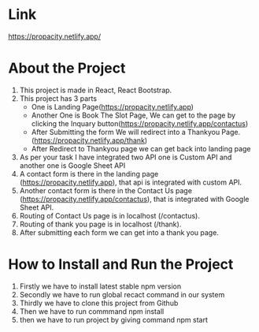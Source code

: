 # Link
https://propacity.netlify.app/
# About the Project
1. This project is made in React, React Bootstrap.
2. This project has 3 parts
   - One is Landing Page(https://propacity.netlify.app)
   - Another One is Book The Slot Page, We can get to the page by clicking the Inquary button(https://propacity.netlify.app/contactus)
   - After Submitting the form We will redirect into a Thankyou Page. (https://propacity.netlify.app/thank)
   - After Redirect to Thankyou page we can get back into landing page
3. As per your task I have integrated two API one is Custom API and another one is Google Sheet API
4. A contact form is there in the landing page (https://propacity.netlify.app), that api is integrated with custom API.
5. Another contact form is there in the Contact Us page (https://propacity.netlify.app/contactus), that is integrated with Google Sheet API.
6. Routing of Contact Us page is in localhost (/contactus).
7. Routing of thank you page is in localhost (/thank).
8. After submitting each form we can get into a thank you page.
   
# How to Install and Run the Project

1. Firstly we have to install latest stable npm  version
2. Secondly we have to run global recact command in our system
3. Thirdly we have to clone this project from Github
4. Then we have to run commmand npm install
5. then we have to run project by giving command npm start

